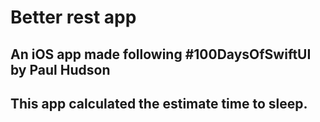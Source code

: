 # Better rest app

## An iOS app made following #100DaysOfSwiftUI by Paul Hudson
## This app calculated the estimate time to sleep.
